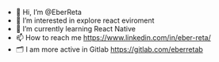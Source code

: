 - 👋 Hi, I’m @EberReta
- 👀 I’m interested in explore react eviroment
- 🌱 I’m currently learning React Native
- 📫 How to reach me https://www.linkedin.com/in/eber-reta/
- 🗂 I am more active in Gitlab https://gitlab.com/eberretab
<!---
EberReta/EberReta is a ✨ special ✨ repository because its `README.md` (this file) appears on your GitHub profile.
You can click the Preview link to take a look at your changes.
--->
